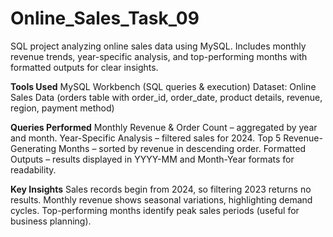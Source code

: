 # Online_Sales_Task_09
SQL project analyzing online sales data using MySQL. Includes monthly revenue trends, year-specific analysis, and top-performing months with formatted outputs for clear insights.

**Tools Used**
MySQL Workbench (SQL queries & execution)
Dataset: Online Sales Data (orders table with order_id, order_date, product details, revenue, region, payment method)

**Queries Performed**
Monthly Revenue & Order Count – aggregated by year and month.
Year-Specific Analysis – filtered sales for 2024.
Top 5 Revenue-Generating Months – sorted by revenue in descending order.
Formatted Outputs – results displayed in YYYY-MM and Month-Year formats for readability.

**Key Insights**
Sales records begin from 2024, so filtering 2023 returns no results.
Monthly revenue shows seasonal variations, highlighting demand cycles.
Top-performing months identify peak sales periods (useful for business planning).
